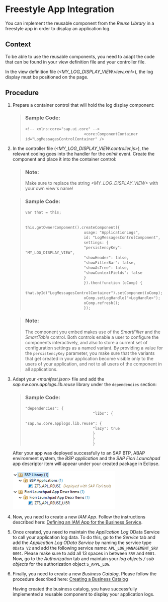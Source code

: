 <!-- loiof0fdb1a176704bf6a18b14aa655d99a7 -->

# Freestyle App Integration

You can implement the reusable component from the *Reuse Library* in a freestyle app in order to display an application log.



## Context

To be able to use the reusable components, you need to adapt the code that can be found in your view definition file and your controller file.

In the view definition file \(*<MY\_LOG\_DISPLAY\_VIEW.view.xml\>*\), the log display must be positioned on the page.



## Procedure

1.  Prepare a container control that will hold the log display component:

    > ### Sample Code:  
    > ```
    > <!-- xmlns:core="sap.ui.core" --> 
    > 							<core:ComponentContainer id="LogMessagesControlContainer" />
    > ```

2.  In the controller file \(*<MY\_LOG\_DISPLAY\_VIEW.controller.js\>*\), the relevant coding goes into the handler for the *onlnit* event. Create the component and place it into the container control:

    > ### Note:  
    > Make sure to replace the string *<MY\_LOG\_DISPLAY\_VIEW\>* with your own view's name!

    > ### Sample Code:  
    > ```
    > var that = this;
    > 							
    > 							this.getOwnerComponent().createComponent({
    > 							usage: "ApplicationLogs",
    > 							id: "LogMessagesControlComponent",
    > 							settings: {
    > 							"persistencyKey": "MY_LOG_DISPLAY_VIEW",
    > 							"showHeader": false,
    > 							"showFilterBar": false,
    > 							"showAsTree": false,
    > 							"showContextFields": false
    > 							}
    > 							}).then(function (oComp) {
    > 							that.byId("LogMessagesControlContainer").setComponent(oComp);
    > 							oComp.setLogHandle("<LogHandle>");
    > 							oComp.refresh();
    > 							});
    > ```

    > ### Note:  
    > The component you embed makes use of the *SmartFilter* and the *SmartTable* control. Both controls enable a user to configure the components interactively, and also to store a current set of configuration settings as a named variant. By providing a value for the `persistencyKey` parameter, you make sure that the variants that get created in your application become visible only to the users of your application, and not to all users of the component in all applications.

3.  Adapt your *<manifest.json\>* file and add the *sap.nw.core.applogs.lib.reuse* library under the `dependencies` section:

    > ### Sample Code:  
    > ```
    > "dependencies": {
    > 								"libs": {
    > 								"sap.nw.core.applogs.lib.reuse": {
    > 								"lazy": true
    > 								}
    > 								}
    > 								}
    > ```

    After your app was deployed successfully to an SAP BTP, ABAP environment system, the *BSP application* and the *SAP Fiori Launchpad* app descriptor item will appear under your created package in Eclipse.

    ![](images/Eclipse_ABAP_Environment_e0a96c5.png) 

4.  Now, you need to create a new *IAM App*. Follow the instructions described here: [Defining an IAM App for the Business Service](defining-an-iam-app-for-the-business-service-3fb85a8.md).

5.  Once created, you need to maintain the *Application Log* OData Service to call your application log data. To do this, go to the *Service* tab and add the *Application Log OData Service* by naming the service type `OData V2` and add the following service name: `APL_LOG_MANAGEMENT_SRV 0001`. Please make sure to add all 13 spaces in between `SRV` and `0001`. Now, go to the *Authorization* tab and maintain your *log objects / sub objects* for the authorization object `S_APPL_LOG`.

6.  Finally, you need to create a new *Business Catalog*. Please follow the procedure described here: [Creating a Business Catalog](creating-a-business-catalog-d120838.md) 

    Having created the business catalog, you have successfully implemented a reusable component to display your application logs.


